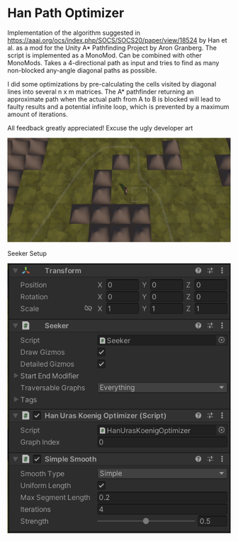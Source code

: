 # Han Path Optimizer

Implementation of the algorithm suggested in https://aaai.org/ocs/index.php/SOCS/SOCS20/paper/view/18524 by Han et al. as a mod for the Unity A* Pathfinding Project by Aron Granberg. The script is implemented as a MonoMod. Can be combined with other MonoMods.
Takes a 4-directional path as input and tries to find as many non-blocked any-angle diagonal paths as possible.

I did some optimizations by pre-calculating the cells visited by diagonal lines into several n x m matrices.
The A* pathfinder returning an approximate path when the actual path from A to B is blocked will lead to faulty results and a potential infinite loop, which is prevented by a maximum amount of iterations.

All feedback greatly appreciated!
Excuse the ugly developer art

![alt text](/mod-example.png)


Seeker Setup

![alt text](/setup-example.png)
